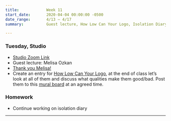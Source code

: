 ```yaml
---
title:            Week 11
start_date:       2020-04-04 00:00:00 -0500
date_range:       4/13 – 4/17
summary:          Guest lecture, How Low Can Your Logo, Isolation Diary continues

---
```


### Tuesday, Studio

- [Studio Zoom Link](https://newschool.zoom.us/my/nikafisher)
- Guest lecture: Melisa Ozkan
- [Thank you Melisa!](https://ci.labud.nyc/guest-lectures/)
- Create an entry for [How Low Can Your Logo](https://howlowcanyourlogo.com/), at the end of class let&rsquo;s look at all of them and discuss what qualities make them good/bad. Post them to this [mural board](https://app.mural.co/t/labud2715/m/labud2715/1586536400326/fcb7f4b546b30c97e6ffd44cedf1a9046600244b) at an agreed time.

### Homework
- Continue working on isolation diary

---
